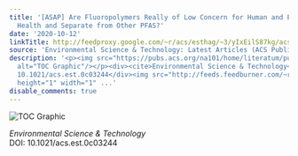 ```yaml
---
title: '[ASAP] Are Fluoropolymers Really of Low Concern for Human and Environmental
  Health and Separate from Other PFAS?'
date: '2020-10-12'
linkTitle: http://feedproxy.google.com/~r/acs/esthag/~3/yIxEilS87kg/acs.est.0c03244
source: 'Environmental Science & Technology: Latest Articles (ACS Publications)'
description: '<p><img src="https://pubs.acs.org/na101/home/literatum/publisher/achs/journals/content/esthag/0/esthag.ahead-of-print/acs.est.0c03244/20201012/images/medium/es0c03244_0003.gif"
  alt="TOC Graphic"/></p><div><cite>Environmental Science & Technology</cite></div><div>DOI:
  10.1021/acs.est.0c03244</div><img src="http://feeds.feedburner.com/~r/acs/esthag/~4/yIxEilS87kg"
  height="1" width="1" ...'
disable_comments: true
---
```

<p><img src="https://pubs.acs.org/na101/home/literatum/publisher/achs/journals/content/esthag/0/esthag.ahead-of-print/acs.est.0c03244/20201012/images/medium/es0c03244_0003.gif" alt="TOC Graphic"/></p><div><cite>Environmental Science & Technology</cite></div><div>DOI: 10.1021/acs.est.0c03244</div><img src="http://feeds.feedburner.com/~r/acs/esthag/~4/yIxEilS87kg" height="1" width="1" ...